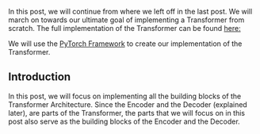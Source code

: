
In this post, we will continue from where we left off in the last post. We will march on towards our ultimate goal of implementing a Transformer from scratch. The full implementation of the Transformer can be found [here:](https://gist.github.com/tushar-c/d0c6b51822f1daf067b51cb68788acd7)

We will use the [PyTorch Framework](https://pytorch.org/) to create our implementation of the Transformer.

## Introduction

In this post, we will focus on implementing all the building blocks of the Transformer Architecture. Since the Encoder and the Decoder (explained later), are parts of the Transformer, the parts that we will focus on in this post also serve as the building blocks of the Encoder and the Decoder.




